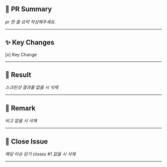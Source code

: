 ## 📝 PR Summary

_pr 한 줄 요약 작성해주세요._

---

## ✨ Key Changes

[x] Key Change

---

## 👀 Result

_스크린샷 결과물 없을 시 삭제_

---

## 📃 Remark

_비고 없을 시 삭제_

---

## 🔨 Close Issue

_해당 이슈 닫기 closes #1 없을 시 삭제_

---
